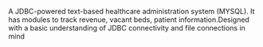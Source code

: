A JDBC-powered text-based healthcare administration system (MYSQL). It has modules to track revenue, vacant beds, patient information.Designed with a basic understanding of JDBC connectivity and file connections in mind
